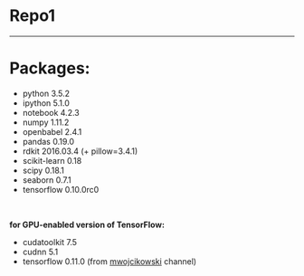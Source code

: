 # Repo1

---

# Packages:
* python 3.5.2
* ipython 5.1.0
* notebook 4.2.3
* numpy 1.11.2
* openbabel 2.4.1
* pandas 0.19.0
* rdkit 2016.03.4 (+ pillow=3.4.1)
* scikit-learn 0.18
* scipy 0.18.1
* seaborn 0.7.1
* tensorflow 0.10.0rc0

&nbsp;

**for GPU-enabled version of TensorFlow:**
* cudatoolkit 7.5
* cudnn 5.1
* tensorflow 0.11.0 (from [mwojcikowski](https://anaconda.org/mwojcikowski/tensorflow) channel)
